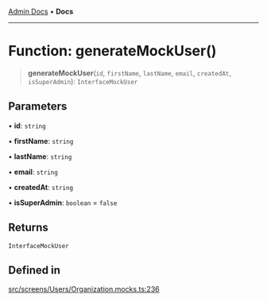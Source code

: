 [Admin Docs](/) • **Docs**

***

# Function: generateMockUser()

> **generateMockUser**(`id`, `firstName`, `lastName`, `email`, `createdAt`, `isSuperAdmin`): `InterfaceMockUser`

## Parameters

• **id**: `string`

• **firstName**: `string`

• **lastName**: `string`

• **email**: `string`

• **createdAt**: `string`

• **isSuperAdmin**: `boolean` = `false`

## Returns

`InterfaceMockUser`

## Defined in

[src/screens/Users/Organization.mocks.ts:236](https://github.com/PalisadoesFoundation/talawa-admin/blob/main/src/screens/Users/Organization.mocks.ts#L236)
